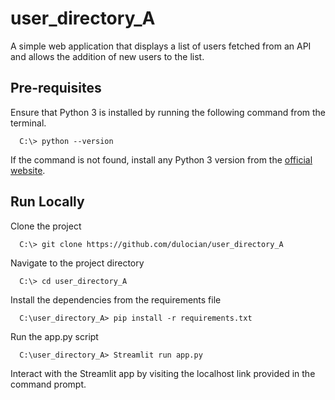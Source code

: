 # user_directory_A

A simple web application that displays a list of users fetched from an API and allows the addition of new users to the list.


## Pre-requisites

Ensure that Python 3 is installed by running the following command from the terminal.
```shell
  C:\> python --version
```
If the command is not found, install any Python 3 version from the [official website](https://www.python.org/downloads/).
## Run Locally

Clone the project

```shell
  C:\> git clone https://github.com/dulocian/user_directory_A
```

Navigate to the project directory

```shell
  C:\> cd user_directory_A
```

Install the dependencies from the requirements file

```shell
  C:\user_directory_A> pip install -r requirements.txt
```

Run the app.py script

```shell
  C:\user_directory_A> Streamlit run app.py
```

Interact with the Streamlit app by visiting the localhost link provided in the command prompt.
